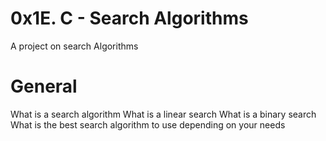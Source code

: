 # 0x1E. C - Search Algorithms
A project on search Algorithms

# General
What is a search algorithm
What is a linear search
What is a binary search
What is the best search algorithm to use depending on your needs

